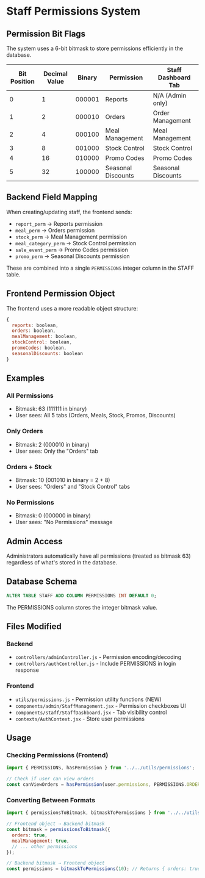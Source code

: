 # Staff Permissions System

## Permission Bit Flags

The system uses a 6-bit bitmask to store permissions efficiently in the database.

| Bit Position | Decimal Value | Binary | Permission | Staff Dashboard Tab |
|--------------|---------------|--------|------------|---------------------|
| 0 | 1 | 000001 | Reports | N/A (Admin only) |
| 1 | 2 | 000010 | Orders | Order Management |
| 2 | 4 | 000100 | Meal Management | Meal Management |
| 3 | 8 | 001000 | Stock Control | Stock Control |
| 4 | 16 | 010000 | Promo Codes | Promo Codes |
| 5 | 32 | 100000 | Seasonal Discounts | Seasonal Discounts |

## Backend Field Mapping

When creating/updating staff, the frontend sends:
- `report_perm` → Reports permission
- `meal_perm` → Orders permission  
- `stock_perm` → Meal Management permission
- `meal_category_perm` → Stock Control permission
- `sale_event_perm` → Promo Codes permission
- `promo_perm` → Seasonal Discounts permission

These are combined into a single `PERMISSIONS` integer column in the STAFF table.

## Frontend Permission Object

The frontend uses a more readable object structure:
```javascript
{
  reports: boolean,
  orders: boolean,
  mealManagement: boolean,
  stockControl: boolean,
  promoCodes: boolean,
  seasonalDiscounts: boolean
}
```

## Examples

### All Permissions
- Bitmask: 63 (111111 in binary)
- User sees: All 5 tabs (Orders, Meals, Stock, Promos, Discounts)

### Only Orders
- Bitmask: 2 (000010 in binary)
- User sees: Only the "Orders" tab

### Orders + Stock
- Bitmask: 10 (001010 in binary = 2 + 8)
- User sees: "Orders" and "Stock Control" tabs

### No Permissions
- Bitmask: 0 (000000 in binary)
- User sees: "No Permissions" message

## Admin Access

Administrators automatically have all permissions (treated as bitmask 63) regardless of what's stored in the database.

## Database Schema

```sql
ALTER TABLE STAFF ADD COLUMN PERMISSIONS INT DEFAULT 0;
```

The PERMISSIONS column stores the integer bitmask value.

## Files Modified

### Backend
- `controllers/adminController.js` - Permission encoding/decoding
- `controllers/authController.js` - Include PERMISSIONS in login response

### Frontend
- `utils/permissions.js` - Permission utility functions (NEW)
- `components/admin/StaffManagement.jsx` - Permission checkboxes UI
- `components/staff/StaffDashboard.jsx` - Tab visibility control
- `contexts/AuthContext.jsx` - Store user permissions

## Usage

### Checking Permissions (Frontend)
```javascript
import { PERMISSIONS, hasPermission } from '../../utils/permissions';

// Check if user can view orders
const canViewOrders = hasPermission(user.permissions, PERMISSIONS.ORDERS);
```

### Converting Between Formats
```javascript
import { permissionsToBitmask, bitmaskToPermissions } from '../../utils/permissions';

// Frontend object → Backend bitmask
const bitmask = permissionsToBitmask({
  orders: true,
  mealManagement: true,
  // ... other permissions
});

// Backend bitmask → Frontend object  
const permissions = bitmaskToPermissions(10); // Returns { orders: true, stockControl: true, ... }
```

